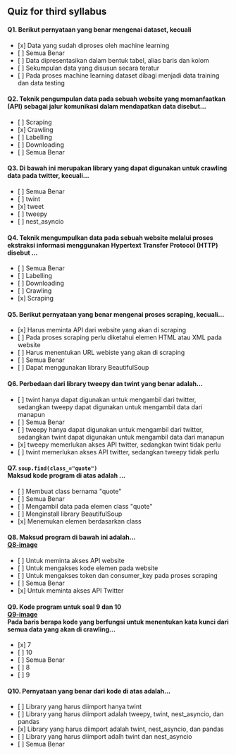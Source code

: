 ## Quiz for third syllabus

#### Q1. Berikut pernyataan yang benar mengenai dataset, kecuali

- \[x] Data yang sudah diproses oleh machine learning
- \[ ] Semua Benar
- \[ ] Data dipresentasikan dalam bentuk tabel, alias baris dan kolom
- \[ ] Sekumpulan data yang disusun secara teratur
- \[ ] Pada proses machine learning dataset dibagi menjadi data training dan data testing

#### Q2. Teknik pengumpulan data pada sebuah website yang memanfaatkan (API) sebagai jalur komunikasi dalam mendapatkan data disebut...

- \[ ] Scraping
- \[x] Crawling
- \[ ] Labelling
- \[ ] Downloading
- \[ ] Semua Benar

#### Q3. Di bawah ini merupakan library yang dapat digunakan untuk crawling data pada twitter, kecuali...

- \[ ] Semua Benar
- \[ ] twint
- \[x] tweet
- \[ ] tweepy
- \[ ] nest_asyncio

#### Q4. Teknik mengumpulkan data pada sebuah website melalui proses ekstraksi informasi menggunakan Hypertext Transfer Protocol (HTTP) disebut ...

- \[ ] Semua Benar
- \[ ] Labelling
- \[ ] Downloading
- \[ ] Crawling
- \[x] Scraping

#### Q5. Berikut pernyataan yang benar mengenai proses scraping, kecuali...

- \[x] Harus meminta API dari website yang akan di scraping
- \[ ] Pada proses scraping perlu diketahui elemen HTML atau XML pada website
- \[ ] Harus menentukan URL webiste yang akan di scraping
- \[ ] Semua Benar
- \[ ] Dapat menggunakan library BeautifulSoup

#### Q6. Perbedaan dari library tweepy dan twint yang benar adalah...

- \[ ] twint hanya dapat digunakan untuk mengambil dari twitter, sedangkan tweepy dapat digunakan untuk mengambil data dari manapun
- \[ ] Semua Benar
- \[ ] tweepy hanya dapat digunakan untuk mengambil dari twitter, sedangkan twint dapat digunakan untuk mengambil data dari manapun
- \[x] tweepy memerlukan akses API twitter, sedangkan twint tidak perlu
- \[ ] twint memerlukan akses API twitter, sedangkan tweepy tidak perlu

#### Q7. `soup.find(class_="quote")` <br> Maksud kode program di atas adalah ...

- \[ ] Membuat class bernama "quote"
- \[ ] Semua Benar
- \[ ] Mengambil data pada elemen class "quote"
- \[ ] Menginstall library BeautifulSoup
- \[x] Menemukan elemen berdasarkan class

#### Q8. Maksud program di bawah ini adalah... <br> [Q8-image](images/token-twit.png)

- \[ ] Untuk meminta akses API website
- \[ ] Untuk mengakses kode elemen pada website
- \[ ] Untuk mengakses token dan consumer_key pada proses scraping
- \[ ] Semua Benar
- \[x] Untuk meminta akses API Twitter

#### Q9. Kode program untuk soal 9 dan 10 <br> [Q9-image](images/twit-code.png) <br> Pada baris berapa kode yang berfungsi untuk menentukan kata kunci dari semua data yang akan di crawling...

- \[x] 7
- \[ ] 10
- \[ ] Semua Benar
- \[ ] 8
- \[ ] 9

#### Q10. Pernyataan yang benar dari kode di atas adalah...

- \[ ] Library yang harus diimport hanya twint
- \[ ] Library yang harus diimport adalah tweepy, twint, nest_asyncio, dan pandas
- \[x] Library yang harus diimport adalah twint, nest_asyncio, dan pandas
- \[ ] Library yang harus diimport adalh twint dan nest_asyncio
- \[ ] Semua Benar